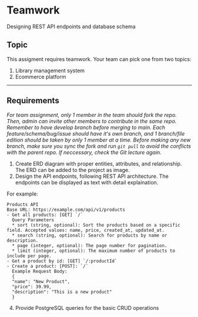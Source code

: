 # Teamwork
Designing REST API endpoints and database schema

## Topic
This assigment requires teamwork. Your team can pick one from two topics: 
1. Library management system
2. Ecommerce platform
---
## Requirements
*For team assignment, only 1 member in the team should fork the repo. Then, admin can invite other members to contribute in the same repo. Remember to have develop branch before merging to main. Each feature/schema/bug/issue should have it's own branch, and 1 branch/file edition should be taken by only 1 member at a time. Before making any new branch, make sure you sync the fork and run `git pull` to avoid the conflicts with the parent repo. If neccessary, check the Git lecture again.*
1. Create ERD diagram with proper entities, attributes, and relationship. The ERD can be added to the project as image.
2. Design the API endpoints, following REST API architecture. The endpoints can be displayed as text with detail explaination. 

For example:
```
Products API
Base URL: https://example.com/api/v1/products
- Get all products: [GET] `/`
  Query Parameters
  * sort (string, optional): Sort the products based on a specific field. Accepted values: name, price, created_at, updated_at.
  * search (string, optional): Search for products by name or description.
  * page (integer, optional): The page number for pagination.
  * limit (integer, optional): The maximum number of products to include per page.
- Get a product by id: [GET] `/:productId`
- Create a product: [POST]: `/`
  Example Request Body:
  {
  "name": "New Product",
  "price": 39.99,
  "description": "This is a new product"
  }
```
4. Provide PostgreSQL queries for the basic CRUD operations

